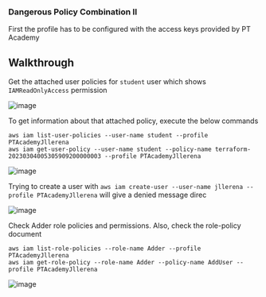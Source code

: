 ### Dangerous Policy Combination II

First the profile has to be configured with the access keys provided by PT Academy

## Walkthrough

Get the attached user policies for `student` user which shows `IAMReadOnlyAccess` permission 

![image](https://user-images.githubusercontent.com/46797181/222863836-e087ae15-632c-4700-9537-0d8fa592fd96.png)

To get information about that attached policy, execute the below commands

```
aws iam list-user-policies --user-name student --profile PTAcademyJllerena
aws iam get-user-policy --user-name student --policy-name terraform-20230304005305909200000003 --profile PTAcademyJllerena

```
![image](https://user-images.githubusercontent.com/46797181/222868760-5cc5c2d0-0081-48c0-918f-34ce5cc9b98a.png)

Trying to create a user with `aws iam create-user --user-name jllerena --profile PTAcademyJllerena` will give a denied message direc

![image](https://user-images.githubusercontent.com/46797181/222869046-fa11aa80-93a7-4937-ac97-cbbfa03447f9.png)

Check Adder role policies and permissions. Also, check the role-policy document

```
aws iam list-role-policies --role-name Adder --profile PTAcademyJllerena
aws iam get-role-policy --role-name Adder --policy-name AddUser --profile PTAcademyJllerena 

```
![image](https://user-images.githubusercontent.com/46797181/222869512-0fd5c70d-5d77-4923-926a-397c12074313.png)






